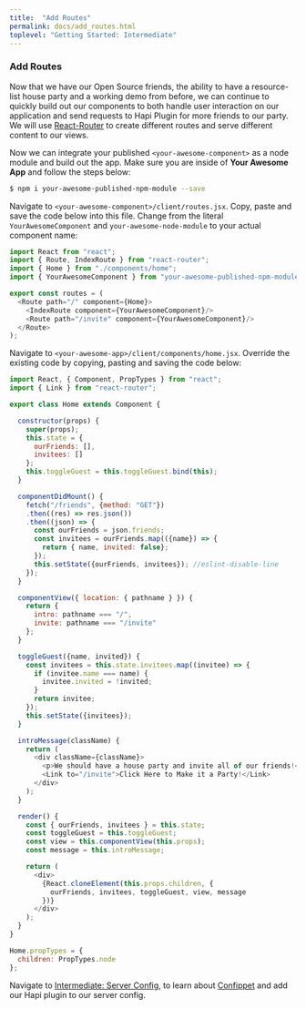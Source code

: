 ```yaml
---
title:  "Add Routes"
permalink: docs/add_routes.html
toplevel: "Getting Started: Intermediate"
---
```


### Add Routes

Now that we have our Open Source friends, the ability to have a resource-list house party and a working demo from before, we can continue to quickly build out our components to both handle user interaction on our application and send requests to Hapi Plugin for more friends to our party. We will use [React-Router](https://github.com/ReactTraining/react-router) to create different routes and serve different content to our views.

Now we can integrate your published `<your-awesome-component>` as a node module and build out the app. Make sure you are inside of **Your Awesome App** and follow the steps below:

```bash
$ npm i your-awesome-published-npm-module --save
```

Navigate to `<your-awesome-component>/client/routes.jsx`. Copy, paste and save the code below into this file. Change from the literal `YourAwesomeComponent` and `your-awesome-node-module` to your actual component name:

```javascript
import React from "react";
import { Route, IndexRoute } from "react-router";
import { Home } from "./components/home";
import { YourAwesomeComponent } from "your-awesome-published-npm-module";

export const routes = (
  <Route path="/" component={Home}>
    <IndexRoute component={YourAwesomeComponent}/>
    <Route path="/invite" component={YourAwesomeComponent}/>
  </Route>
);
```

Navigate to `<your-awesome-app>/client/components/home.jsx`. Override the existing code by copying, pasting and saving the code below:

```javascript
import React, { Component, PropTypes } from "react";
import { Link } from "react-router";

export class Home extends Component {

  constructor(props) {
    super(props);
    this.state = {
      ourFriends: [],
      invitees: []
    };
    this.toggleGuest = this.toggleGuest.bind(this);
  }

  componentDidMount() {
    fetch("/friends", {method: "GET"})
    .then((res) => res.json())
    .then((json) => {
      const ourFriends = json.friends;
      const invitees = ourFriends.map(({name}) => {
        return { name, invited: false};
      });
      this.setState({ourFriends, invitees}); //eslint-disable-line
    });
  }

  componentView({ location: { pathname } }) {
    return {
      intro: pathname === "/",
      invite: pathname === "/invite"
    };
  }

  toggleGuest({name, invited}) {
    const invitees = this.state.invitees.map((invitee) => {
      if (invitee.name === name) {
        invitee.invited = !invited;
      }
      return invitee;
    });
    this.setState({invitees});
  }

  introMessage(className) {
    return (
      <div className={className}>
        <p>We should have a house party and invite all of our friends!</p>
        <Link to="/invite">Click Here to Make it a Party!</Link>
      </div>
    );
  }

  render() {
    const { ourFriends, invitees } = this.state;
    const toggleGuest = this.toggleGuest;
    const view = this.componentView(this.props);
    const message = this.introMessage;

    return (
      <div>
        {React.cloneElement(this.props.children, {
          ourFriends, invitees, toggleGuest, view, message
        })}
      </div>
    );
  }
}

Home.propTypes = {
  children: PropTypes.node
};
```

Navigate to [Intermediate: Server Config](server_config.html), to learn about [Confippet](confippet.html) and add our Hapi plugin to our server config.
